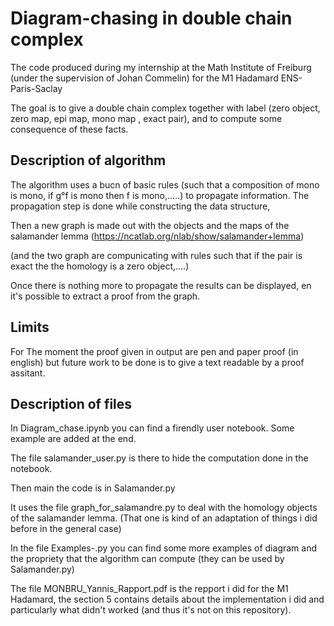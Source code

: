 # Diagram-chasing in double chain complex
The code produced during my internship at the Math Institute of Freiburg (under the supervision of Johan Commelin) for the M1 Hadamard ENS-Paris-Saclay

The goal is to give a double chain complex together with label (zero object, zero map, epi map, mono map , exact pair), and to compute some consequence of these facts.

## Description of algorithm
The algorithm uses a bucn of basic rules (such that a composition of mono is mono, if g°f is mono then f is mono,.....) to propagate information.
The propagation step is done while constructing the data structure,

Then a new graph is made out with the objects and the maps of the salamander lemma (https://ncatlab.org/nlab/show/salamander+lemma)

(and the two graph are compunicating with rules such that if the pair is exact the the homology is a zero object,....)

Once there is nothing more to propagate the results can be displayed, en it's possible to extract a proof from the graph.

## Limits 
For The moment the proof given in output are pen and paper proof (in english) but future work to be done is to give a text readable by a proof assitant.


## Description of files
In Diagram_chase.ipynb you can find a firendly user notebook. Some example are added at the end.

The file salamander_user.py is there to hide the computation done in the notebook.

Then main the code is in Salamander.py

It uses the file graph_for_salamandre.py to deal with the homology objects of the salamander lemma.
(That one is kind of an adaptation of things i did before in the general case)

In the file Examples-.py you can find some more examples of diagram and the propriety that the algorithm can compute (they can be used by Salamander.py)

The file MONBRU_Yannis_Rapport.pdf is the repport i did for the M1 Hadamard, the section 5 contains details about the implementation i did and particularly  what didn't worked (and thus it's not on this repository).

